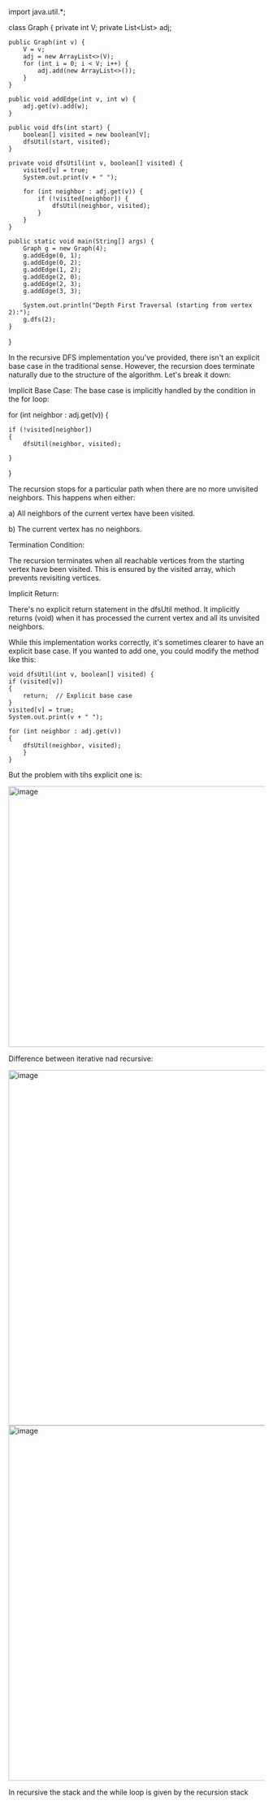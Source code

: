 import java.util.*;

class Graph {
    private int V;
    private List<List<Integer>> adj;

    public Graph(int v) {
        V = v;
        adj = new ArrayList<>(V);
        for (int i = 0; i < V; i++) {
            adj.add(new ArrayList<>());
        }
    }

    public void addEdge(int v, int w) {
        adj.get(v).add(w);
    }

    public void dfs(int start) {
        boolean[] visited = new boolean[V];
        dfsUtil(start, visited);
    }

    private void dfsUtil(int v, boolean[] visited) {
        visited[v] = true;
        System.out.print(v + " ");

        for (int neighbor : adj.get(v)) {
            if (!visited[neighbor]) {
                dfsUtil(neighbor, visited);
            }
        }
    }

    public static void main(String[] args) {
        Graph g = new Graph(4);
        g.addEdge(0, 1);
        g.addEdge(0, 2);
        g.addEdge(1, 2);
        g.addEdge(2, 0);
        g.addEdge(2, 3);
        g.addEdge(3, 3);

        System.out.println("Depth First Traversal (starting from vertex 2):");
        g.dfs(2);
    }
}


In the recursive DFS implementation you've provided, there isn't an explicit base case in the traditional sense. However, the recursion does terminate naturally due to the structure of the algorithm. Let's break it down:

Implicit Base Case:
The base case is implicitly handled by the condition in the for loop:

for (int neighbor : adj.get(v)) {

    if (!visited[neighbor]) 
    {
        dfsUtil(neighbor, visited);
        
    }
    
}

The recursion stops for a particular path when there are no more unvisited neighbors. This happens when either:

a) All neighbors of the current vertex have been visited.

b) The current vertex has no neighbors.

Termination Condition:

The recursion terminates when all reachable vertices from the starting vertex have been visited. This is ensured by the visited array, which prevents revisiting vertices.

Implicit Return:

There's no explicit return statement in the dfsUtil method. It implicitly returns (void) when it has processed the current vertex and all its unvisited neighbors.

While this implementation works correctly, it's sometimes clearer to have an explicit base case. If you wanted to add one, you could modify the method like this:



    
   
    void dfsUtil(int v, boolean[] visited) {
    if (visited[v]) 
    {
        return;  // Explicit base case
    }
    visited[v] = true;
    System.out.print(v + " ");
    
    for (int neighbor : adj.get(v)) 
    {
        dfsUtil(neighbor, visited);
        }
    }



But the problem with tihs explicit one is:


<img width="514" alt="image" src="https://github.com/user-attachments/assets/38abac52-1210-45d4-a694-7147776d4ff2">





Difference between iterative nad recursive:

<img width="700" alt="image" src="https://github.com/user-attachments/assets/b7003e75-78bb-433d-bb30-f0f83cd115b2">



<img width="700" alt="image" src="https://github.com/user-attachments/assets/70fd4e62-3412-4692-9cbd-58fd2b0bc630">

In recursive the stack and the while loop is given by the recursion stack 

